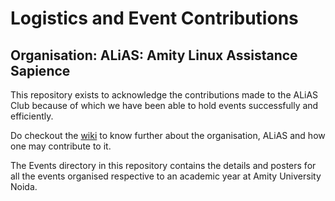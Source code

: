 # Logistics and Event Contributions
## Organisation: ALiAS: Amity Linux Assistance Sapience

This repository exists to acknowledge the contributions made to the ALiAS Club because of which we have been able to hold events successfully and efficiently.

Do checkout the [wiki](https://github.com/asetalias/Logistics-and-Event-Contributions/wiki) to know further about the organisation, ALiAS and how one may contribute to it.

The Events directory in this repository contains the details and posters for all the events organised respective to an academic year at Amity University Noida.
